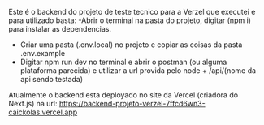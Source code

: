 Este é o backend do projeto de teste tecnico para a Verzel que executei e para utilizado basta:
-Abrir o terminal na pasta do projeto, digitar (npm i) para instalar as dependencias.
- Criar uma pasta (.env.local) no projeto e copiar as coisas da pasta .env.example 
- Digitar npm run dev no terminal e abrir o postman (ou alguma plataforma parecida) e utilizar a url provida pelo node + /api/(nome da api sendo testada) 

Atualmente o backend esta deployado no site da Vercel (criadora do Next.js) 
na url: https://backend-projeto-verzel-7ffcd6wn3-caickolas.vercel.app